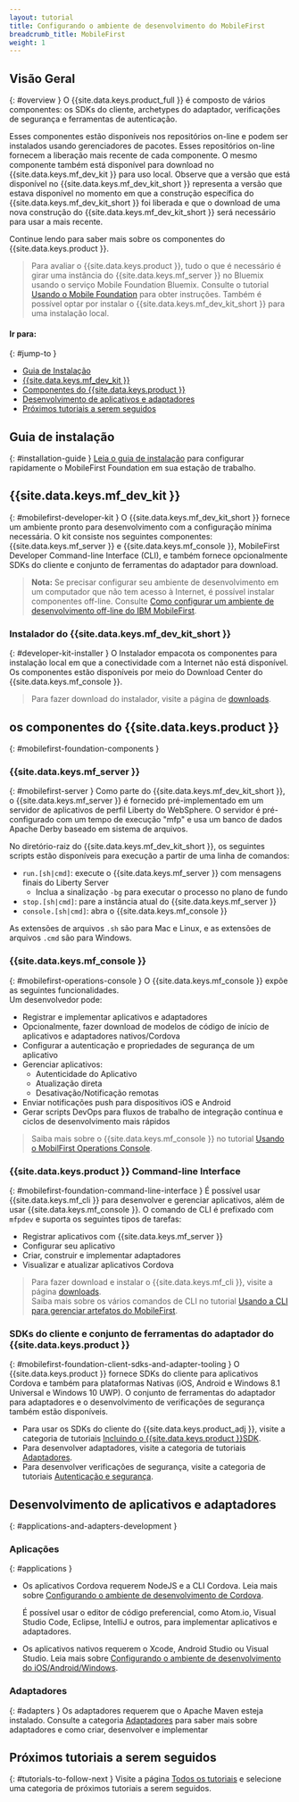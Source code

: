 ```yaml
---
layout: tutorial
title: Configurando o ambiente de desenvolvimento do MobileFirst
breadcrumb_title: MobileFirst
weight: 1
---
```

<!-- NLS_CHARSET=UTF-8 -->
## Visão Geral
{: #overview }
O {{site.data.keys.product_full }} é composto de vários componentes: os SDKs do cliente, archetypes do adaptador, verificações de segurança e ferramentas de autenticação.

Esses componentes estão disponíveis nos repositórios on-line e podem ser instalados usando gerenciadores de pacotes. Esses repositórios on-line fornecem a liberação mais recente de cada componente. O mesmo componente também está disponível para download no {{site.data.keys.mf_dev_kit }} para uso local. Observe que a versão que está disponível no {{site.data.keys.mf_dev_kit_short }} representa a versão que estava disponível no momento em que a construção específica do {{site.data.keys.mf_dev_kit_short }} foi liberada e que o download de uma nova construção do {{site.data.keys.mf_dev_kit_short }} será necessário para usar a mais recente. 

Continue lendo para saber mais sobre os componentes do {{site.data.keys.product }}.

> Para avaliar o {{site.data.keys.product }}, tudo o que é necessário é girar uma instância do {{site.data.keys.mf_server }} no Bluemix usando o serviço Mobile Foundation Bluemix. Consulte o tutorial [Usando o Mobile Foundation](../../../bluemix/using-mobile-foundation/) para obter instruções. Também é possível optar por instalar o {{site.data.keys.mf_dev_kit_short }} para uma instalação local.

#### Ir para:
{: #jump-to }

* [Guia de Instalação ](#installation-guide)
* [{{site.data.keys.mf_dev_kit }}](#mobilefirst-developer-kit)
* [Componentes do {{site.data.keys.product }}](#mobilefirst-foundation-components)
* [Desenvolvimento de aplicativos e adaptadores](#applications-and-adapters-development)
* [Próximos tutoriais a serem seguidos](#tutorials-to-follow-next)

## Guia de instalação
{: #installation-guide }
[Leia o guia de instalação](installation-guide) para configurar rapidamente o MobileFirst Foundation em sua estação de trabalho.

## {{site.data.keys.mf_dev_kit }}
{: #mobilefirst-developer-kit }
O {{site.data.keys.mf_dev_kit_short }} fornece um ambiente pronto para desenvolvimento com a configuração mínima necessária. O kit consiste nos seguintes
componentes: {{site.data.keys.mf_server }} e {{site.data.keys.mf_console }}, MobileFirst Developer Command-line Interface (CLI), e também fornece opcionalmente SDKs do cliente e conjunto de ferramentas do adaptador para download.

> **Nota:** Se precisar configurar seu ambiente de desenvolvimento em um computador que não tem acesso à Internet, é possível instalar componentes off-line. Consulte [Como configurar um ambiente de desenvolvimento off-line do IBM MobileFirst]({{site.baseurl}}/blog/2016/03/31/howto-set-up-an-offline-ibm-mobilefirst-8-0-development-environment).

### Instalador do {{site.data.keys.mf_dev_kit_short }}
{: #developer-kit-installer }
O Instalador empacota os componentes para instalação local em que a conectividade com a Internet não está disponível.  
Os componentes estão disponíveis por meio do Download Center do {{site.data.keys.mf_console }}.

> Para fazer download do instalador, visite a página de [downloads]({{site.baseurl}}/downloads/). 

## os componentes do {{site.data.keys.product }}
{: #mobilefirst-foundation-components }

### {{site.data.keys.mf_server }}
{: #mobilefirst-server }
Como parte do {{site.data.keys.mf_dev_kit_short }}, o {{site.data.keys.mf_server }} é fornecido pré-implementado em um servidor de aplicativos de perfil Liberty do WebSphere. O servidor é pré-configurado com um tempo de execução "mfp" e usa um banco de dados Apache Derby baseado em sistema de arquivos. 

No diretório-raiz do {{site.data.keys.mf_dev_kit_short }}, os seguintes scripts estão disponíveis para execução a partir de uma linha de comandos:

* `run.[sh|cmd]`: execute o {{site.data.keys.mf_server }} com mensagens finais do Liberty Server 
    * Inclua a sinalização `-bg` para executar o processo no plano de fundo
* `stop.[sh|cmd]`: pare a instância atual do {{site.data.keys.mf_server }} 
* `console.[sh|cmd]`: abra o {{site.data.keys.mf_console }}

As extensões de arquivos `.sh` são para Mac e Linux, e as extensões de arquivos `.cmd` são para Windows.

### {{site.data.keys.mf_console }}
{: #mobilefirst-operations-console }
O {{site.data.keys.mf_console }} expõe as seguintes funcionalidades.  
Um desenvolvedor pode:

- Registrar e implementar aplicativos e adaptadores
- Opcionalmente, fazer download de modelos de código de início de aplicativos e adaptadores nativos/Cordova  
- Configurar a autenticação e propriedades de segurança de um aplicativo 
- Gerenciar aplicativos:
    - Autenticidade do Aplicativo
    - Atualização direta
    - Desativação/Notificação remotas 
- Enviar notificações push para dispositivos iOS e Android 
- Gerar scripts DevOps para fluxos de trabalho de integração contínua e ciclos de desenvolvimento mais rápidos 

> Saiba mais sobre o {{site.data.keys.mf_console }} no tutorial [Usando o MobilFirst Operations Console](../../../product-overview/components/console/).

### {{site.data.keys.product }} Command-line Interface
{: #mobilefirst-foundation-command-line-interface }
É possível usar {{site.data.keys.mf_cli }} para desenvolver e gerenciar aplicativos, além de usar {{site.data.keys.mf_console }}. O comando de CLI é prefixado com `mfpdev` e suporta os seguintes tipos de tarefas: 

* Registrar aplicativos com {{site.data.keys.mf_server }}
* Configurar seu aplicativo
* Criar, construir e implementar adaptadores
* Visualizar e atualizar aplicativos Cordova

> Para fazer download e instalar o {{site.data.keys.mf_cli }}, visite a página [downloads]({{site.baseurl}}/downloads/).   
> Saiba mais sobre os vários comandos de CLI no tutorial [Usando a CLI para gerenciar artefatos do MobileFirst](../../../application-development/using-mobilefirst-cli-to-manage-mobilefirst-artifacts/). 

### SDKs do cliente e conjunto de ferramentas do adaptador do {{site.data.keys.product }} 
{: #mobilefirst-foundation-client-sdks-and-adapter-tooling }
O {{site.data.keys.product }} fornece SDKs do cliente para aplicativos Cordova e também para plataformas Nativas (iOS, Android e Windows 8.1 Universal e Windows 10 UWP). O conjunto de ferramentas do adaptador para adaptadores e o desenvolvimento de verificações de segurança também estão disponíveis. 

* Para usar os SDKs do cliente do {{site.data.keys.product_adj }}, visite a categoria de tutoriais [Incluindo o {{site.data.keys.product }}SDK](../../../application-development/sdk/).   
* Para desenvolver adaptadores, visite a categoria de tutoriais [Adaptadores](../../../adapters/).   
* Para desenvolver verificações de segurança, visite a categoria de tutoriais [Autenticação e segurança](../../../authentication-and-security/).  

## Desenvolvimento de aplicativos e adaptadores 
{: #applications-and-adapters-development }

### Aplicações
{: #applications }
* Os aplicativos Cordova requerem NodeJS e a CLI Cordova. Leia mais sobre [Configurando o ambiente de desenvolvimento de Cordova](../cordova).

    É possível usar o editor de código preferencial, como Atom.io, Visual Studio Code, Eclipse, IntelliJ e outros, para implementar aplicativos e adaptadores.   
    
* Os aplicativos nativos requerem o Xcode, Android Studio ou Visual Studio. Leia mais sobre [Configurando o ambiente de desenvolvimento do iOS/Android/Windows](../).

### Adaptadores
{: #adapters }
Os adaptadores requerem que o Apache Maven esteja instalado. Consulte a categoria [Adaptadores](../../../adapters/) para saber mais sobre adaptadores e como criar, desenvolver e implementar 

## Próximos tutoriais a serem seguidos 
{: #tutorials-to-follow-next }
Visite a página [Todos os tutoriais](../../../all-tutorials/) e selecione uma categoria de próximos tutoriais a serem seguidos.

